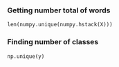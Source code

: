 ### Getting number total of words
```
len(numpy.unique(numpy.hstack(X)))
```

### Finding number of classes
```
np.unique(y)
```
